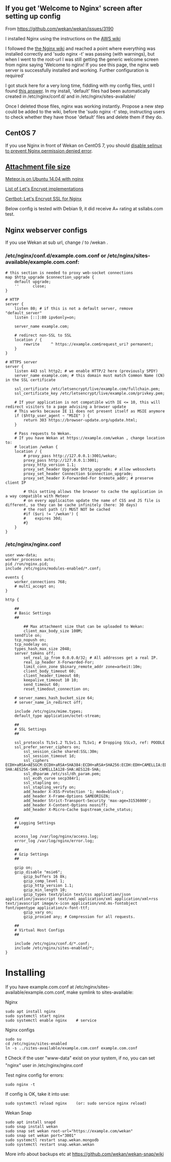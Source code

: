 ## If you get 'Welcome to Nginx' screen after setting up config

From https://github.com/wekan/wekan/issues/3190

I installed Nginx using the instructions on the [AWS wiki](https://github.com/wekan/wekan/wiki/AWS)

I followed the [the Nginx wiki](https://github.com/wekan/wekan/wiki/Nginx-Webserver-Config) and reached a point where everything was installed correctly and 'sudo nginx -t' was passing (with warnings), but when I went to the root-url I was still getting the generic welcome screen from nginx saying 'Welcome to nginx! If you see this page, the nginx web server is successfully installed and working. Further configuration is required'

I got stuck here for a very long time, fiddling with my config files, until I found [this answer](https://stackoverflow.com/questions/11426087/nginx-error-conflicting-server-name-ignored). In my install, 'default' files had been automatically created in /etc/nginx/conf.d/ and in /etc/nginx/sites-available/

Once I deleted those files, nginx was working instantly. Propose a new step could be added to the wiki, before the 'sudo nginx -t' step, instructing users to check whether they have those 'default' files and delete them if they do.

## CentOS 7

If you use Nginx in front of Wekan on CentOS 7, you should
[disable selinux to prevent Nginx permission denied error](https://github.com/wekan/wekan/issues/2792).

## [Attachment file size](https://github.com/wekan/wekan/issues/2103#issuecomment-455014303)

[Meteor.js on Ubuntu 14.04 with nginx](https://www.digitalocean.com/community/tutorials/how-to-deploy-a-meteor-js-application-on-ubuntu-14-04-with-nginx)

[List of Let's Encrypt implementations](https://community.letsencrypt.org/t/list-of-client-implementations/2103)

[Certbot: Let's Encrypt SSL for Nginx](https://certbot.eff.org)

Below config is tested with Debian 9, it did receive A+ rating at ssllabs.com test.

## Nginx webserver configs

If you use Wekan at sub url, change / to /wekan .

### /etc/nginx/conf.d/example.com.conf or /etc/nginx/sites-available/example.com.conf:

```
# this section is needed to proxy web-socket connections
map $http_upgrade $connection_upgrade {
    default upgrade;
    ''      close;
}

# HTTP
server {
    listen 80; # if this is not a default server, remove "default_server"
    listen [::]:80 ipv6only=on;

    server_name example.com;

    # redirect non-SSL to SSL
    location / {
        rewrite     ^ https://example.com$request_uri? permanent;
    }
}

# HTTPS server
server {
    listen 443 ssl http2; # we enable HTTP/2 here (previously SPDY)
    server_name example.com; # this domain must match Common Name (CN) in the SSL certificate

    ssl_certificate /etc/letsencrypt/live/example.com/fullchain.pem;
    ssl_certificate_key /etc/letsencrypt/live/example.com/privkey.pem;

    # If your application is not compatible with IE <= 10, this will redirect visitors to a page advising a browser update
    # This works because IE 11 does not present itself as MSIE anymore
    if ($http_user_agent ~ "MSIE" ) {
        return 303 https://browser-update.org/update.html;
    }

    # Pass requests to Wekan.
    # If you have Wekan at https://example.com/wekan , change location to:
    # location /wekan {
    location / {
        # proxy_pass http://127.0.0.1:3001/wekan;
        proxy_pass http://127.0.0.1:3001;
        proxy_http_version 1.1;
        proxy_set_header Upgrade $http_upgrade; # allow websockets
        proxy_set_header Connection $connection_upgrade;
        proxy_set_header X-Forwarded-For $remote_addr; # preserve client IP

        # this setting allows the browser to cache the application in a way compatible with Meteor
        # on every applicaiton update the name of CSS and JS file is different, so they can be cache infinitely (here: 30 days)
        # the root path (/) MUST NOT be cached
        #if ($uri != '/wekan') {
        #    expires 30d;
        #}
    }
}
```

### /etc/nginx/nginx.conf

```
user www-data;
worker_processes auto;
pid /run/nginx.pid;
include /etc/nginx/modules-enabled/*.conf;

events {
	worker_connections 768;
	# multi_accept on;
}

http {

	##
	# Basic Settings
	##

        ## Max attachment size that can be uploaded to Wekan:
        client_max_body_size 100M;
	sendfile on;
	tcp_nopush on;
	tcp_nodelay on;
	types_hash_max_size 2048;
	server_tokens off;
        set_real_ip_from 0.0.0.0/32; # All addresses get a real IP.
        real_ip_header X-Forwarded-For;
        limit_conn_zone $binary_remote_addr zone=arbeit:10m;
        client_body_timeout 60;
        client_header_timeout 60;
        keepalive_timeout 10 10;
        send_timeout 60;
        reset_timedout_connection on;

	# server_names_hash_bucket_size 64;
	# server_name_in_redirect off;

	include /etc/nginx/mime.types;
	default_type application/octet-stream;

	##
	# SSL Settings
	##

	ssl_protocols TLSv1.2 TLSv1.1 TLSv1; # Dropping SSLv3, ref: POODLE
	ssl_prefer_server_ciphers on;
        ssl_session_cache shared:SSL:30m;
        ssl_session_timeout 1d;
        ssl_ciphers ECDH+aRSA+AESGCM:ECDH+aRSA+SHA384:ECDH+aRSA+SHA256:ECDH:EDH+CAMELLIA:EDH+aRSA:+CAMELLIA256:+AES256:+CAMELLIA128:+AES128:+SSLv3:!aNULL:!eNULL:!LOW:!3DES:!MD5:!EXP:!PSK:!SRP:!DSS:!RC4:!SEED:!ECDSA:CAMELLIA256-SHA:AES256-SHA:CAMELLIA128-SHA:AES128-SHA;
        ssl_dhparam /etc/ssl/dh_param.pem;
        ssl_ecdh_curve secp384r1;
        ssl_stapling on;
        ssl_stapling_verify on;
        add_header X-XSS-Protection '1; mode=block';
        add_header X-Frame-Options SAMEORIGIN;
        add_header Strict-Transport-Security 'max-age=31536000';
        add_header X-Content-Options nosniff;
        add_header X-Micro-Cache $upstream_cache_status;

	##
	# Logging Settings
	##

	access_log /var/log/nginx/access.log;
	error_log /var/log/nginx/error.log;

	##
	# Gzip Settings
	##

	gzip on;
	gzip_disable "msie6";
        gzip_buffers 16 8k;
        gzip_comp_level 1;
        gzip_http_version 1.1;
        gzip_min_length 10;
        gzip_types text/plain text/css application/json application/javascript text/xml application/xml application/xml+rss text/javascript image/x-icon application/vnd.ms-fontobject font/opentype application/x-font-ttf;
        gzip_vary on;
        gzip_proxied any; # Compression for all requests.

	##
	# Virtual Host Configs
	##

	include /etc/nginx/conf.d/*.conf;
	include /etc/nginx/sites-enabled/*;
}
```

# Installing

If you have example.com.conf at /etc/nginx/sites-available/example.com.conf, make symlink to sites-available:

Nginx

```
sudo apt install nginx
sudo systemctl start nginx
sudo systemctl enable nginx    # service
```

Nginx configs

```
sudo su
cd /etc/nginx/sites-enabled
ln -s ../sites-available/example.com.conf example.com.conf
```

:heavy_exclamation_mark: Check if the user "www-data" exist on your system, if no, you can set "nginx" user in /etc/nginx/nginx.conf

Test nginx config for errors:

```
sudo nginx -t
```

If config is OK, take it into use:

```
sudo systemctl reload nginx    (or: sudo service nginx reload)
```

Wekan Snap

```
sudo apt install snapd
sudo snap install wekan
sudo snap set wekan root-url="https://example.com/wekan"
sudo snap set wekan port="3001"
sudo systemctl restart snap.wekan.mongodb
sudo systemctl restart snap.wekan.wekan
```

More info about backups etc at https://github.com/wekan/wekan-snap/wiki
